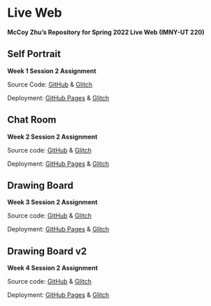 # Live Web

**McCoy Zhu’s Repository for Spring 2022 Live Web (IMNY-UT 220)**

## Self Portrait

**Week 1 Session 2 Assignment**

Source Code: [GitHub](https://github.com/zhumingcheng697/Live-Web/tree/main/self-portrait) & [Glitch](https://glitch.com/edit/#!/mccoy-zhu-self-portrait)

Deployment: [GitHub Pages](https://zhumingcheng697.github.io/Live-Web/self-portrait/index.html) & [Glitch](https://mccoy-zhu-self-portrait.glitch.me/)

## Chat Room

**Week 2 Session 2 Assignment**

Source code: [GitHub](https://github.com/zhumingcheng697/Live-Web/tree/main/chat-room) & [Glitch](https://glitch.com/edit/#!/mccoy-zhu-chat-room)

Deployment: [GitHub Pages](https://zhumingcheng697.github.io/Live-Web/chat-room/index.html) & [Glitch](https://mccoy-zhu-chat-room.glitch.me/)

## Drawing Board

**Week 3 Session 2 Assignment**

Source code: [GitHub](https://github.com/zhumingcheng697/Live-Web/tree/main/drawing-board) & [Glitch](https://glitch.com/edit/#!/mccoy-zhu-drawing-board)

Deployment: [GitHub Pages](https://zhumingcheng697.github.io/Live-Web/drawing-board/index.html) & [Glitch](https://mccoy-zhu-drawing-board.glitch.me/)

## Drawing Board v2

**Week 4 Session 2 Assignment**

Source code: [GitHub](https://github.com/zhumingcheng697/Live-Web/tree/main/drawing-board-v2) & [Glitch](https://glitch.com/edit/#!/mccoy-zhu-drawing-board-v2)

Deployment: [GitHub Pages](https://zhumingcheng697.github.io/Live-Web/drawing-board-v2/index.html) & [Glitch](https://mccoy-zhu-drawing-board-v2.glitch.me/)

